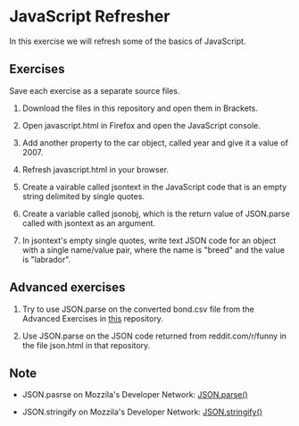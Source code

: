 # JavaScript Refresher
In this exercise we will refresh some of the basics of JavaScript.

## Exercises
Save each exercise as a separate source files.

1. Download the files in this repository and open them in Brackets.

1. Open javascript.html in Firefox and open the JavaScript console.

1. Add another property to the car object, called year and give it a value of 2007.

1. Refresh javascript.html in your browser.

1. Create a vairable called jsontext in the JavaScript code that is an empty string delimited by single quotes.

1. Create a variable called jsonobj, which is the return value of JSON.parse called with jsontext as an argument.

1. In jsontext's empty single quotes, write text JSON code for an object with a single name/value pair, where the name is "breed" and the value is "labrador".    

## Advanced exercises

1. Try to use JSON.parse on the converted bond.csv file from the Advanced Exercises in [this](https://github.com/data-representation/json-introduction) repository.

1. Use JSON.parse on the JSON code returned from reddit.com/r/funny in the file json.html in that repository.

## Note

- JSON.pasrse on Mozzila's Developer Network: [JSON.parse()](https://developer.mozilla.org/en-US/docs/Web/JavaScript/Reference/Global_Objects/JSON/parse#Syntax)

- JSON.stringify on Mozzila's Developer Network: [JSON.stringify()](https://developer.mozilla.org/en-US/docs/Web/JavaScript/Reference/Global_Objects/JSON/stringify)